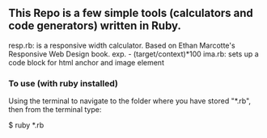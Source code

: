 ## This Repo is a few simple tools (calculators and code generators) written in Ruby. 

resp.rb: is a responsive width calculator. Based on Ethan Marcotte's Responsive Web Design book. exp. - (target/context)*100
ima.rb: sets up a code block for html anchor and image element 


### To use (with ruby installed)

Using the terminal to navigate to the folder where you have stored "*.rb", then from the terminal type:

$ ruby *.rb


